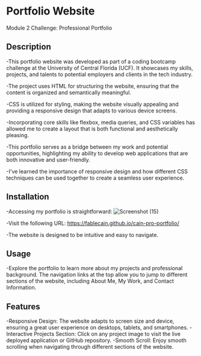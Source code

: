 # Portfolio Website

Module 2 Challenge: Professional Portfolio

## Description
-This portfolio website was developed as part of a coding bootcamp challenge at the University of Central Florida (UCF). It showcases my skills, projects, and talents to potential employers and clients in the tech industry.

-The project uses HTML for structuring the website, ensuring that the content is organized and semantically meaningful.

-CSS is utilized for styling, making the website visually appealing and providing a responsive design that adapts to various device screens.

-Incorporating core skills like flexbox, media queries, and CSS variables has allowed me to create a layout that is both functional and aesthetically pleasing.

-This portfolio serves as a bridge between my work and potential opportunities, highlighting my ability to develop web applications that are both innovative and user-friendly.

-I've learned the importance of responsive design and how different CSS techniques can be used together to create a seamless user experience.

## Installation
-Accessing my portfolio is straightforward:
![Screenshot (15)](https://github.com/Fablecain/cain-pro-portfolio/assets/139589280/b73bad0b-aaf6-47fb-9980-42a93c3f2be1)

-Visit the following URL: 
https://fablecain.github.io/cain-pro-portfolio/

-The website is designed to be intuitive and easy to navigate.

## Usage
-Explore the portfolio to learn more about my projects and professional background. The navigation links at the top allow you to jump to different sections of the website, including About Me, My Work, and Contact Information.

## Features

-Responsive Design: The website adapts to screen size and device, ensuring a great user experience on desktops, tablets, and smartphones.
-Interactive Projects Section: Click on any project image to visit the live deployed application or GitHub repository.
-Smooth Scroll: Enjoy smooth scrolling when navigating through different sections of the website.
